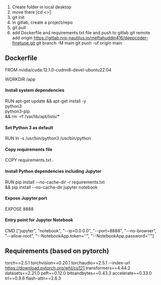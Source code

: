 1. Create folder in local desktop
2. move there [cd <>]
3. git init
4. In gitlab, create a project/repo
5. git pull <repo>
6. add Dockerfile and requirements.txt file and push to gitlab
   git remote add origin https://gitlab.nrp-nautilus.io/meftahuddin416/deepcoder-finetune.git
   git branch -M main
   git push -uf origin main
   
## Dockerfile
FROM nvidia/cuda:12.1.0-cudnn8-devel-ubuntu22.04

WORKDIR /app

#### Install system dependencies
RUN apt-get update && apt-get install -y \
    python3 \
    python3-pip \
    && rm -rf /var/lib/apt/lists/*

#### Set Python 3 as default
RUN ln -s /usr/bin/python3 /usr/bin/python

#### Copy requirements file
COPY requirements.txt .

#### Install Python dependencies including Jupyter
RUN pip install --no-cache-dir -r requirements.txt \
    && pip install --no-cache-dir jupyter notebook

#### Expose Jupyter port
EXPOSE 8888

#### Entry point for Jupyter Notebook
CMD ["jupyter", "notebook", "--ip=0.0.0.0", "--port=8888", "--no-browser", "--allow-root", "--NotebookApp.token=''", "--NotebookApp.password=''"]

## Requirements (based on pytorch)
torch==2.5.1
torchvision==0.20.1 
torchaudio==2.5.1 --index-url https://download.pytorch.org/whl/cu121
transformers==4.44.2
datasets==2.21.0
peft==0.12.0
bitsandbytes==0.43.3
accelerate==0.33.0
trl==0.9.6
flash-attn==2.6.3

